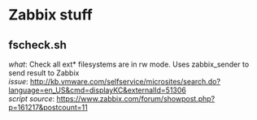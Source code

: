 # Zabbix stuff

## fscheck.sh   
  *what*: Check all ext* filesystems are in rw mode. Uses zabbix_sender to send result to Zabbix   
  *issue*: http://kb.vmware.com/selfservice/microsites/search.do?language=en_US&cmd=displayKC&externalId=51306   
  *script source*: https://www.zabbix.com/forum/showpost.php?p=161217&postcount=11
  
